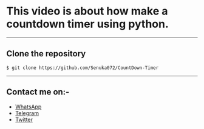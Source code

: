 # This video is about how make a countdown timer using python.
_____________________________________________________________________

## Clone the repository
```
$ git clone https://github.com/Senuka072/CountDown-Timer
```

_____________________________________________________________________

## Contact me on:-

* [WhatsApp](https://api.whatsapp.com/send/?phone=%2B94710548515&text&type=phone_number&app_absent=0)
* [Telegram](https://t.me/SenukaThisath)
* [Twitter](https://twitter.com/SenukaThisath)
